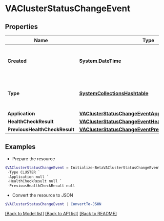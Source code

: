 # VAClusterStatusChangeEvent
## Properties

Name | Type | Description | Notes
------------ | ------------- | ------------- | -------------
**Created** | **System.DateTime** | The date and time the status change occurred. | 
**Type** | [**SystemCollectionsHashtable**](.md) | The type of the object that initiated this event. | 
**Application** | [**VAClusterStatusChangeEventApplication**](VAClusterStatusChangeEventApplication.md) |  | 
**HealthCheckResult** | [**VAClusterStatusChangeEventHealthCheckResult**](VAClusterStatusChangeEventHealthCheckResult.md) |  | 
**PreviousHealthCheckResult** | [**VAClusterStatusChangeEventPreviousHealthCheckResult**](VAClusterStatusChangeEventPreviousHealthCheckResult.md) |  | 

## Examples

- Prepare the resource
```powershell
$VAClusterStatusChangeEvent = Initialize-BetaVAClusterStatusChangeEvent  -Created 2020-06-29T22:01:50.474Z `
 -Type CLUSTER `
 -Application null `
 -HealthCheckResult null `
 -PreviousHealthCheckResult null
```

- Convert the resource to JSON
```powershell
$VAClusterStatusChangeEvent | ConvertTo-JSON
```

[[Back to Model list]](../README.md#documentation-for-models) [[Back to API list]](../README.md#documentation-for-api-endpoints) [[Back to README]](../README.md)

